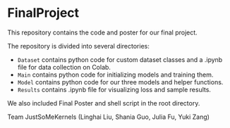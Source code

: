 # FinalProject

This repository contains the code and poster for our final project. 

The repository is divided into several directories: 
- ``Dataset`` contains python code for custom dataset classes and a .ipynb file for data collection on Colab. 
- ``Main`` contains python code for initializing models and training them. 
- ``Model`` contains python code for our three models and helper functions. 
- ``Results`` contains .ipynb file for visualizing loss and sample results.

We also included Final Poster and shell script in the root directory.

Team JustSoMeKernels (Linghai Liu, Shania Guo, Julia Fu, Yuki Zang)
